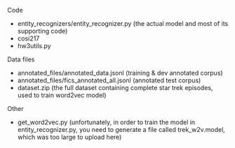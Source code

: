 Code
- entity_recognizers/entity_recognizer.py (the actual model and most of its supporting code)
- cosi217 
- hw3utils.py

Data files
- annotated_files/annotated_data.jsonl (training & dev annotated corpus)
- annotated_files/fics_annotated_all.jsonl (annotated test corpus)
- dataset.zip (the full dataset containing complete star trek episodes, used to train word2vec model)

Other
- get_word2vec.py (unfortunately, in order to train the model in entity_recognizer.py, you need to generate a file called trek_w2v.model, which was too large to upload here)
